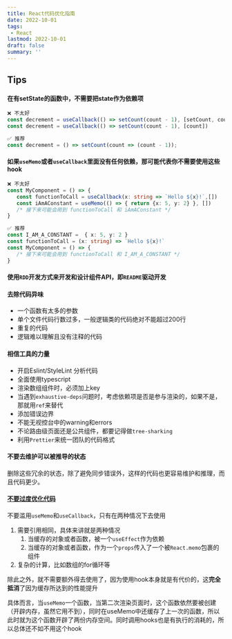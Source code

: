 ```yaml
---
title: React代码优化指南
date: 2022-10-01
tags:
 - React
lastmod: 2022-10-01
draft: false
summary: ''
---
```


## Tips

#### 在有setState的函数中，不需要把state作为依赖项

```typescript
❌ 不太好
const decrement = useCallback(() => setCount(count - 1), [setCount, count])
const decrement = useCallback(() => setCount(count - 1), [count])

✅ 推荐
const decrement = () => setCount(count => (count - 1));
```



#### 如果`useMemo`或者`useCallback`里面没有任何依赖，那可能代表你不需要使用这些hook

```typescript
❌ 不太好
const MyComponent = () => {
   const functionToCall = useCallback(x: string => `Hello ${x}!`,[])
   const iAmAConstant = useMemo(() => { return {x: 5, y: 2} }, [])
   /* 接下来可能会用到 functionToCall 和 iAmAConstant */
}

✅ 推荐
const I_AM_A_CONSTANT =  { x: 5, y: 2 }
const functionToCall = (x: string) => `Hello ${x}!`
const MyComponent = () => {
   /* 接下来可能会用到 functionToCall 和 I_AM_A_CONSTANT */
}
```



#### 使用`RDD`开发方式来开发和设计组件API，即`README`驱动开发

#### 去除代码异味

- 一个函数有太多的参数
- 单个文件代码行数过多，一般逻辑类的代码绝对不能超过200行
- 重复的代码
- 逻辑难以理解且没有注释的代码

#### 相信工具的力量

- 开启Eslint/StyleLint 分析代码
- 全面使用typescript
- 渲染数组组件时，必须加上key
- 当遇到`exhaustive-deps`问题时，考虑依赖项是否是参与渲染的，如果不是，那就用`ref`来替代
- 添加错误边界
- 不能无视控台中的warning和errors
- 不论路由级页面还是公共组件，都要记得做`tree-sharking`
- 利用`Prettier`来统一团队的代码格式



#### 不要去维护可以被推导的状态

删除这些冗余的状态，除了避免同步错误外，这样的代码也更容易维护和推理，而且代码更少。



#### [不要过度优化代码](https://kentcdodds.com/blog/usememo-and-usecallback)

不要滥用`useMemo`和`useCallback`，只有在两种情况下去使用

1. 需要引用相同，具体来讲就是两种情况
   1. 当缓存的对象或者函数，被一个`useEffect`作为依赖
   2. 当缓存的对象或者函数，作为一个`props`传入了一个被`React.memo`包裹的组件
2. 复杂的计算，比如数组的for循环等

除此之外，就不需要额外得去使用了，因为使用hook本身就是有代价的，这**完全抵消**了因为缓存所达到的性能提升

具体而言，当`useMemo`一个函数，当第二次渲染页面时，这个函数依然要被创建（开辟内存，虽然它用不到），同时在useMemo中还缓存了上一次的函数，所以此时就为这个函数开辟了两份内存空间。同时调用hooks也是有执行的消耗的，所以总体还不如不用这个hook


